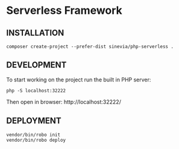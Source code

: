 # Serverless Framework

## INSTALLATION ##
```
composer create-project --prefer-dist sinevia/php-serverless .
```

## DEVELOPMENT ##

To start working on the project run the built in PHP server:

```
php -S localhost:32222
```

Then open in browser: http://localhost:32222/


## DEPLOYMENT ##
```
vendor/bin/robo init
vendor/bin/robo deploy
```
